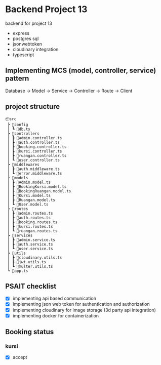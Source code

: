 # Backend Project 13

backend for project 13

- express
- postgres sql
- jsonwebtoken
- cloudinary integration
- typescript

## Implementing MCS (model, controller, service) pattern

Database -> Model -> Service -> Controller -> Route -> Client

## project structure

```
📦src
 ┣ 📂config
 ┃ ┗ 📜db.ts
 ┣ 📂controllers
 ┃ ┣ 📜admin.controller.ts
 ┃ ┣ 📜auth.controller.ts
 ┃ ┣ 📜booking.controller.ts
 ┃ ┣ 📜kursi.controller.ts
 ┃ ┣ 📜ruangan.controller.ts
 ┃ ┗ 📜user.controller.ts
 ┣ 📂middlewares
 ┃ ┣ 📜auth.middleware.ts
 ┃ ┗ 📜error.middleware.ts
 ┣ 📂models
 ┃ ┣ 📜Admin.model.ts
 ┃ ┣ 📜BookingKursi.model.ts
 ┃ ┣ 📜BookingRuangan.model.ts
 ┃ ┣ 📜Kursi.model.ts
 ┃ ┣ 📜Ruangan.model.ts
 ┃ ┗ 📜User.model.ts
 ┣ 📂routes
 ┃ ┣ 📜admin.routes.ts
 ┃ ┣ 📜auth.routes.ts
 ┃ ┣ 📜booking.routes.ts
 ┃ ┣ 📜kursi.routes.ts
 ┃ ┗ 📜ruangan.routes.ts
 ┣ 📂services
 ┃ ┣ 📜admin.service.ts
 ┃ ┣ 📜auth.service.ts
 ┃ ┗ 📜user.service.ts
 ┣ 📂utils
 ┃ ┣ 📜cloudinary.utils.ts
 ┃ ┣ 📜jwt.utils.ts
 ┃ ┗ 📜multer.utils.ts
 ┗ 📜app.ts
```

## PSAIT checklist

- [x] implementing api based communication
- [x] implementing json web token for authentication and authorization
- [x] implementing cloudinary for image storage (3d party api integration)
- [x] implementing docker for containerization

## Booking status

### kursi

- [x] accept
